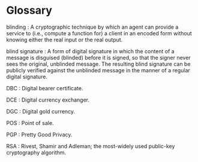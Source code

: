 Glossary
========

blinding
:   A cryptographic technique by which an agent can provide a service to
    (i.e., compute a function for) a client in an encoded form without
    knowing either the real input or the real output.

blind signature
:   A form of digital signature in which the content of a message is
    disguised (blinded) before it is signed, so that the signer never sees
    the original, unblinded message. The resulting blind signature can be
    publicly verified against the unblinded message in the manner of a
    regular digital signature.

DBC
:   Digital bearer certificate.

DCE
:   Digital currency exchanger.

DGC
:   Digital gold currency.

POS
:   Point of sale.

PGP
:   Pretty Good Privacy.

RSA
:   Rivest, Shamir and Adleman; the most-widely used public-key cryptography
    algorithm.

